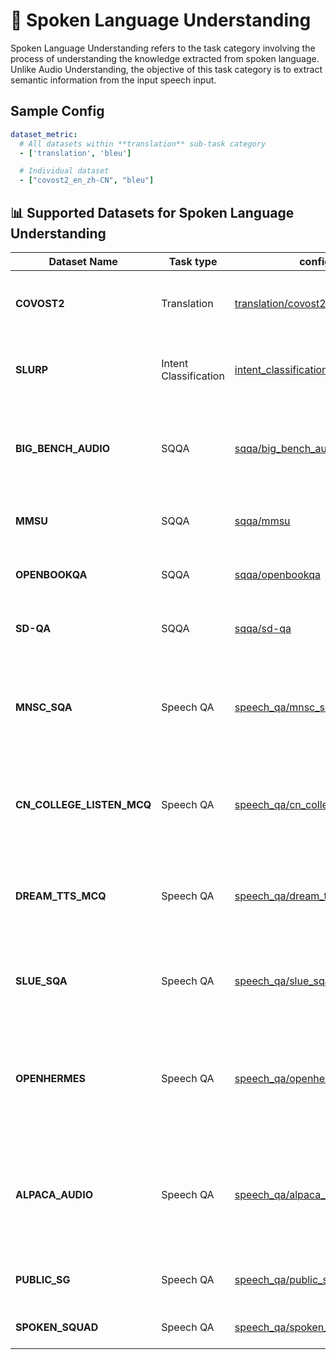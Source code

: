 # 🧠 Spoken Language Understanding
Spoken Language Understanding refers to the task category involving the process of understanding the knowledge extracted from spoken language. Unlike Audio Understanding,  the objective of this task category is to extract semantic information from the input speech input.

## Sample Config
```yaml
dataset_metric:  
  # All datasets within **translation** sub-task category
  - ['translation', 'bleu']

  # Individual dataset
  - ["covost2_en_zh-CN", "bleu"]
```

## 📊 Supported Datasets for Spoken Language Understanding

| Dataset Name                   | Task type       | config | Description                                                                                       | License              |
|-------------------------------|------------------|----- | ---------------------------------------------------------------------------------------------------|----------------------|
| **COVOST2**               | Translation          | [translation/covost2](./translation/base.yaml)|  Large-scale multilingual speech translation corpus       |    CC-BY-NC-4.0     |
| **SLURP**               | Intent Classification          | [intent_classification/SLURP](./intent_classification/SLURP-intent.yaml)| Multi-domain spoken dialogue understanding benchmark    |    CC BY-NC 4.0     |
| **BIG_BENCH_AUDIO**               | SQQA          | [sqqa/big_bench_audio](./sqqa/big_bench_audio/base.yaml)| Benchmark evaluating the reasoning capabilities of models that support audio and text input.       |    MIT    |
| **MMSU**               | SQQA          | [sqqa/mmsu](./sqqa/mmsu/base.yaml)|   Multi-choice Question Answering dataset    |    Apache-2.0     |
| **OPENBOOKQA**               | SQQA          | [sqqa/openbookqa](./sqqa/openbookqa/openbookqa.yaml)| Multi-choice Question Answering dataset     |     Apache-2.0     |
| **SD-QA**               | SQQA          | [sqqa/sd-qa](./sqqa/sd-qa/base.yaml)| Multi-choice Question Answering dataset      |     Apache-2.0    |
| **MNSC_SQA**               | Speech QA          | [speech_qa/mnsc_sqa](./speech_qa/mnsc_sqa/base.yaml)| Comprehensive benchmark designed specifically for understanding and reasoning in spoken language      |    NSC License    |
| **CN_COLLEGE_LISTEN_MCQ**               | Speech QA          | [speech_qa/cn_college_listen_mcq](./speech_qa/cn_college_listen_mcq_test.yaml)| Multimodal and multi-speaker dataset with humans' emotion expression elicitation      |    MERaLiON Public License     |
| **DREAM_TTS_MCQ**               | Speech QA          | [speech_qa/dream_tts_mcq](./speech_qa/dream_tts_mcq_test.yaml)| Dialogue-based multiple-choice reading comprehension dataset with audio support      |    MIT     |
| **SLUE_SQA**               | Speech QA          | [speech_qa/slue_sqa](./speech_qa/slue_p2_sqa5_test.yaml)| Spoken Language Understanding Evaluation (SLUE) benchmark      |    CC-BY-4.0     |
| **OPENHERMES**               | Speech QA          | [speech_qa/openhermes](./speech_qa/openhermes_instruction_test.yaml)| Speech-based Question Answering benchmark with audio instruction following capability testing     |    CC-BY-NC     |
| **ALPACA_AUDIO**               | Speech QA          | [speech_qa/alpaca_audio](./speech_qa/alpaca_audio_test.yaml)| Speech-based Question Answering benchmark with audio instruction following capability testing      |    Apache-2.0     |
| **PUBLIC_SG**               | Speech QA          | [speech_qa/public_sg](./speech_qa/public_sg_speech_qa_test.yaml)|  Speech Question Answering becnhmark     |    NSC License    |
| **SPOKEN_SQUAD**               | Speech QA          | [speech_qa/spoken_squad](./speech_qa/spoken_squad_test.yaml)|  Extraction-based Speech QA task    |    CC-BY-SA-4.0    |
  